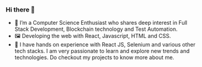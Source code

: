 ### Hi there 👋

* 🔭 I’m a Computer Science Enthusiast who shares deep interest in Full Stack Development, Blockchain technology and Test Automation.
* 🖼 Developing the web with React, Javascript, HTML and CSS.
* 🌱 I have hands on experience with React JS, Selenium and various other tech stacks. I am very passionate to learn and explore new trends and technologies. Do checkout my projects to know more about me.
<!--
**yashrajlabde/yashrajlabde** is a ✨ _special_ ✨ repository because its `README.md` (this file) appears on your GitHub profile.

Here are some ideas to get you started:

- 🔭 I’m currently working on ...
- 🌱 I’m currently learning ...
- 👯 I’m looking to collaborate on ...
- 🤔 I’m looking for help with ...
- 💬 Ask me about ...
- 📫 How to reach me: ...
- 😄 Pronouns: ...
- ⚡ Fun fact: ...
-->
